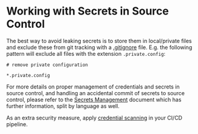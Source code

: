 # Working with Secrets in Source Control
The best way to avoid leaking secrets is to store them in local/private files and exclude these from git tracking with a [.gitignore](https://git-scm.com/docs/gitignore) file. E.g. the following pattern will exclude all files with the extension `.private.config`:
```
# remove private configuration

*.private.config
```
For more details on proper management of credentials and secrets in source control, and handling an accidental commit of secrets to source control, please refer to the [Secrets Management](https://neoito-hub.github.io/code-with-engineering-playbook/continuous-delivery/secrets-management/) document which has further information, split by language as well.

As an extra security measure, apply [credential scanning](https://neoito-hub.github.io/code-with-engineering-playbook/continuous-integration/dev-sec-ops/secret-management/recipes/detect-secrets/) in your CI/CD pipeline.
